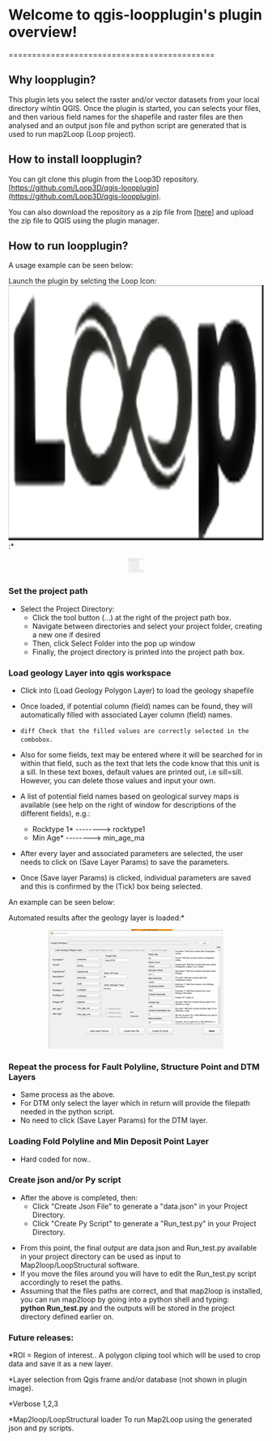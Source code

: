 
# Welcome to qgis-loopplugin's plugin overview!
============================================

## Why loopplugin?

This plugin lets you select the raster and/or vector datasets from your local directory wihtin QGIS. Once the plugin is started, you can selects your files,
and then various field names for the shapefile and raster files are then analysed and an output json file and python script are generated that is used to run map2Loop (Loop project).   

## How to install **loopplugin**?

   You can git clone this plugin from the Loop3D repository. [https://github.com/Loop3D/qgis-loopplugin](https://github.com/Loop3D/qgis-loopplugin).   
      
   You can also download the repository as a zip file from <a href="https://github.com/Loop3D/qgis-loopplugin/archive/refs/heads/master.zip">[here]</a> and upload the zip file to QGIS using the plugin manager.   

## How to run **loopplugin**?

A usage example can be seen below:

Launch the plugin by selcting the Loop Icon: <img src="icon.png?raw=true">:*

<p align="center">
  <img src="launch_plugin.gif?raw=true" width=30 height=30>
</p>

### Set the project path

- Select the Project Directory:
   * Click the tool button (...) at the right of the project path box.
   * Navigate between directories and select your project folder, creating a new one if desired
   * Then, click Select Folder into the pop up window
   * Finally, the project directory is printed into the project path box.

### Load geology Layer into qgis workspace

- Click into (Load Geology Polygon Layer) to load the geology shapefile
- Once loaded, if potential column (field) names can be found, they will automatically filled with associated Layer column (field) names.
-  ```diff Check that the filled values are correctly selected in the combobox.```
- Also for some fields, text may be entered where it will be searched for in within that field, such as the text that lets the code know that this unit is a sill. In these text boxes, default values are printed out, i.e sill=sill. However, you can delete those values and input your own.

- A list of potential field names based on geological survey maps is available (see help on the right of window for descriptions of the different fields), e.g.:
   * Rocktype 1* --------> rocktype1 
   * Min Age*    --------> min_age_ma

- After every layer and associated parameters are selected, the user needs to click  on (Save Layer Params) to save the parameters.
- Once (Save layer Params) is clicked, individual parameters are saved and this is 
	confirmed by the (Tick) box being selected.

 An example can be seen below:

 Automated results after the geology layer is loaded:*

<p align="center">
<img src="filter_geol_data.gif">
</p>

### Repeat the process for Fault Polyline, Structure Point and DTM Layers

- Same process as the above.
- For DTM only select the layer which in return will provide the filepath needed in the python script. 
- No need to click (Save Layer Params) for the DTM layer. 

### Loading Fold Polyline and Min Deposit Point Layer

- Hard coded for now..

### Create json and/or Py script

- After the above is completed, then:  
   * Click "Create Json File" to generate a "data.json" in your Project Directory.
   * Click "Create Py Script" to generate a "Run_test.py" in your Project Directory.

* From this point, the final output are data.json and Run_test.py available in your project directory can be used as input to Map2loop/LoopStructural software.    
* If you move the files around you will have to edit the Run_test.py script accordingly to reset the paths.
* Assuming that the files paths are correct, and that map2loop is installed, you can run map2loop by going into a python shell and typing:   
   **python Run_test.py**   and the outputs will be stored in the project directory defined earlier on. 

### Future releases:

  *ROI = Region of interest.. A polygon cliping tool which will be used to crop data and save it as a new layer.
  
  *Layer selection from Qgis frame and/or database (not shown in plugin image).

  *Verbose 1,2,3 

  *Map2loop/LoopStructural loader To run Map2Loop using the generated json and py scripts.

